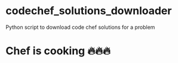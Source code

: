 # codechef_solutions_downloader
Python script to download code chef solutions for a problem

# Chef is cooking 🔥🔥🔥
